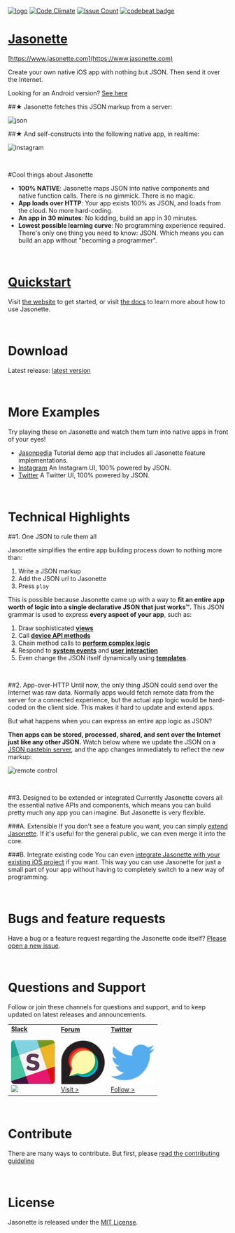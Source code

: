 [![logo](https://raw.githubusercontent.com/gliechtenstein/images/master/jasonette.png)](http://www.jasonette.com)
[![Code Climate](https://codeclimate.com/github/Jasonette/JASONETTE-iOS/badges/gpa.svg)](https://codeclimate.com/github/Jasonette/JASONETTE-iOS)
[![Issue Count](https://codeclimate.com/github/Jasonette/JASONETTE-iOS/badges/issue_count.svg)](https://codeclimate.com/github/Jasonette/JASONETTE-iOS)
[![codebeat badge](https://codebeat.co/badges/f31161b4-1729-4968-bc65-5e8e8b102869)](https://codebeat.co/projects/github-com-jasonette-jasonette-ios)
# [Jasonette](https://www.jasonette.com)

[https://www.jasonette.com](https://www.jasonette.com)

Create your own native iOS app with nothing but JSON. Then send it over the Internet.

Looking for an Android version? [See here](https://www.github.com/Jasonette/JASONETTE-Android)

##★ Jasonette fetches this JSON markup from a server:

![json](https://raw.githubusercontent.com/gliechtenstein/images/master/json.png)

##★ And self-constructs into the following native app, in realtime:

![instagram](https://github.com/Jasonette/Instagram-UI-example/blob/master/images/instagram.gif)

<br>

#Cool things about Jasonette

- **100% NATIVE**: Jasonette maps JSON into native components and native function calls. There is no gimmick. There is no magic.
- **App loads over HTTP**: Your app exists 100% as JSON, and loads from the cloud. No more hard-coding.
- **An app in 30 minutes**: No kidding, build an app in 30 minutes.
- **Lowest possible learning curve**: No programming experience required. There's only one thing you need to know: JSON. Which means you can build an app without "becoming a programmer".

<br>

# [Quickstart](https://jasonette.github.io/documentation/#quickstart)
Visit [the website](http://www.jasonette.com) to get started, or visit [the docs](https://jasonette.github.io/documentation) to learn more about how to use Jasonette.

<br>

# Download
Latest release: [latest version](https://github.com/Jasonette/JASONETTE-iOS/archive/master.zip)

<br>

# More Examples
Try playing these on Jasonette and watch them turn into native apps in front of your eyes!

* [Jasonpedia](https://github.com/Jasonette/Jasonpedia) Tutorial demo app that includes all Jasonette feature implementations.
* [Instagram](https://github.com/Jasonette/Instagram-UI-example) An Instagram UI, 100% powered by JSON.
* [Twitter](https://github.com/Jasonette/Twitter-UI-example) A Twitter UI, 100% powered by JSON.

<br>

# Technical Highlights

##1. One JSON to rule them all

Jasonette simplifies the entire app building process down to nothing more than:

1. Write a JSON markup
2. Add the JSON url to Jasonette
3. Press `play`

This is possible because Jasonette came up with a way to **fit an entire app worth of logic into a single declarative JSON that just works™.** This JSON grammar is used to express **every aspect of your app**, such as:

1. Draw sophisticated [**views**](https://jasonette.github.io/documentation/document)
2. Call [**device API methods**](https://jasonette.github.io/documentation/actions/#api)
3. Chain method calls to [**perform complex logic**](https://jasonette.github.io/documentation/actions/#b-handling-another-actions-result)
4. Respond to [**system events**](https://jasonette.github.io/documentation/actions/#system-events) and [**user interaction**](https://jasonette.github.io/documentation/actions/#a-handling-user-interaction)
5. Even change the JSON itself dynamically using [**templates**](https://jasonette.github.io/documentation/templates).

<br>

##2. App-over-HTTP
Until now, the only thing JSON could send over the Internet was raw data. Normally apps would fetch remote data from the server for a connected experience, but the actual app logic would be hard-coded on the client side. This makes it hard to update and extend apps.

But what happens when you can express an entire app logic as JSON?

**Then apps can be stored, processed, shared, and sent over the Internet just like any other JSON.** Watch below where we update the JSON on a [JSON pastebin server](https://www.jasonbase.com), and the app changes immediately to reflect the new markup:

![remote control](http://i.giphy.com/3o7TKrdmlX5uD7RszK.gif)

<br>

##3. Designed to be extended or integrated
Currently Jasonette covers all the essential native APIs and components, which means you can build pretty much any app you can imagine. But Jasonette is very flexible.

###A. Extensible
If you don't see a feature you want, you can simply [extend Jasonette](https://jasonette.github.io/documentation/advanced/#extension-vs-integration). If it's useful for the general public, we can even merge it into the core.

###B. Integrate existing code
You can even [integrate Jasonette with your existing iOS project](https://jasonette.github.io/documentation/advanced/#extension-vs-integration) if you want. This way you can use Jasonette for just a small part of your app without having to completely switch to a new way of programming.

<br>

# Bugs and feature requests

Have a bug or a feature request regarding the Jasonette code itself? [Please open a new issue](https://github.com/Jasonette/JASONETTE-iOS/issues/new).

<br>

# Questions and Support
Follow or join these channels for questions and support, and to keep updated on latest releases and announcements.

<table class='equalwidth follow'>
  <tr>
		<td>
			<a href='https://jasonette.now.sh'>
        <b>Slack</b><br><br>
        <img src='https://raw.githubusercontent.com/gliechtenstein/images/master/slack_smaller.png'>
        <br>
        <img src="https://jasonette.now.sh/badge.svg">
      </a>
		</td>
		<td>
			<a href='https://forum.jasonette.com'>
        <b>Forum</b><br><br>
				<img src='https://raw.githubusercontent.com/gliechtenstein/images/master/discourse_smaller.png'>
        <br>
        Visit >
			</a>
		</td>
		<td>
			<a href='https://www.twitter.com/jasonclient'>
        <b>Twitter</b><br><br>
				<img src='https://raw.githubusercontent.com/gliechtenstein/images/master/twitter_smaller.png'>
        <br>
        Follow >
			</a>
		</td>
	</tr>
</table>

<br>

# Contribute
There are many ways to contribute. But first, please [read the contributing guideline](CONTRIBUTING.md)

<br>

# License
Jasonette is released under the [MIT License](http://www.opensource.org/licenses/MIT).
